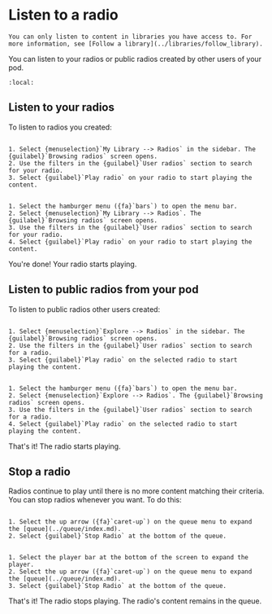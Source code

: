 # Listen to a radio

```{note}
You can only listen to content in libraries you have access to. For more information, see [Follow a library](../libraries/follow_library).
```

You can listen to your radios or public radios created by other users of your pod.

```{contents}
:local:
```

## Listen to your radios

To listen to radios you created:

```{tabbed} Desktop

1. Select {menuselection}`My Library --> Radios` in the sidebar. The {guilabel}`Browsing radios` screen opens.
2. Use the filters in the {guilabel}`User radios` section to search for your radio.
3. Select {guilabel}`Play radio` on your radio to start playing the content.

```

```{tabbed} Mobile

1. Select the hamburger menu ({fa}`bars`) to open the menu bar.
2. Select {menuselection}`My Library --> Radios`. The {guilabel}`Browsing radios` screen opens.
3. Use the filters in the {guilabel}`User radios` section to search for your radio.
4. Select {guilabel}`Play radio` on your radio to start playing the content.

```

You're done! Your radio starts playing.

## Listen to public radios from your pod

To listen to public radios other users created:

```{tabbed} Desktop

1. Select {menuselection}`Explore --> Radios` in the sidebar. The {guilabel}`Browsing radios` screen opens.
2. Use the filters in the {guilabel}`User radios` section to search for a radio.
3. Select {guilabel}`Play radio` on the selected radio to start playing the content.

```

```{tabbed} Mobile

1. Select the hamburger menu ({fa}`bars`) to open the menu bar.
2. Select {menuselection}`Explore --> Radios`. The {guilabel}`Browsing radios` screen opens.
3. Use the filters in the {guilabel}`User radios` section to search for a radio.
4. Select {guilabel}`Play radio` on the selected radio to start playing the content.

```

That's it! The radio starts playing.

## Stop a radio

Radios continue to play until there is no more content matching their criteria. You can stop radios whenever you want. To do this:

```{tabbed} Desktop

1. Select the up arrow ({fa}`caret-up`) on the queue menu to expand the [queue](../queue/index.md).
2. Select {guilabel}`Stop Radio` at the bottom of the queue.

```

```{tabbed} Mobile

1. Select the player bar at the bottom of the screen to expand the player.
2. Select the up arrow ({fa}`caret-up`) on the queue menu to expand the [queue](../queue/index.md).
3. Select {guilabel}`Stop Radio` at the bottom of the queue.

```

That's it! The radio stops playing. The radio's content remains in the queue.
